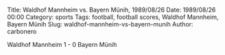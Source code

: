 Title: Waldhof Mannheim vs. Bayern Münih, 1989/08/26
Date: 1989/08/26 00:00
Category: sports
Tags: football, football scores, Waldhof Mannheim, Bayern Münih
Slug: waldhof-mannheim-vs-bayern-munih
Author: carbonero


Waldhof Mannheim 1 - 0 Bayern Münih
